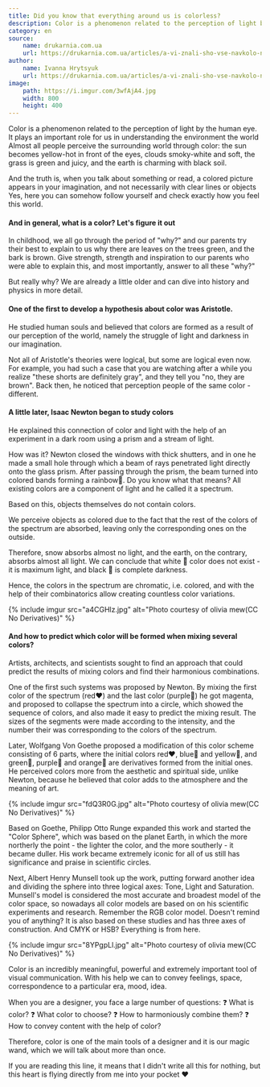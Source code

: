 ```yaml
---
title: Did you know that everything around us is colorless?
description: Color is a phenomenon related to the perception of light by the human eye. It plays an important role for us in understanding the world around us.
category: en
source:
    name: drukarnia.com.ua
    url: https://drukarnia.com.ua/articles/a-vi-znali-sho-vse-navkolo-nas-bezbarvne-SPMHa
author:
    name: Ivanna Hrytsyuk
    url: https://drukarnia.com.ua/articles/a-vi-znali-sho-vse-navkolo-nas-bezbarvne-SPMHa
image:
    path: https://i.imgur.com/3wfAjA4.jpg
    width: 800
    height: 400
---
```


Color is a phenomenon related to the perception of light by the human eye. It plays an important role for us in understanding 
the environment the world Almost all people perceive the surrounding world through color: the sun becomes yellow-hot in 
front of the eyes, clouds smoky-white and soft, the grass is green and juicy, and the earth is charming with black soil.

And the truth is, when you talk about something or read, a colored picture appears in your imagination, and not necessarily 
with clear lines or objects Yes, here you can somehow follow yourself and check exactly how you feel this world.

#### And in general, what is a color? Let's figure it out

In childhood, we all go through the period of "why?" and our parents try their best to explain to us why there are leaves 
on the trees green, and the bark is brown. Give strength, strength and inspiration to our parents who were able to explain 
this, and most importantly, answer to all these "why?"

But really why? We are already a little older and can dive into history and physics in more detail.

#### One of the first to develop a hypothesis about color was Aristotle.

He studied human souls and believed that colors are formed as a result of our perception of the world, namely the struggle 
of light and darkness in our imagination.

Not all of Aristotle's theories were logical, but some are logical even now. For example, you had such a case that you are 
watching after a while you realize "these shorts are definitely gray", and they tell you "no, they are brown". Back then, 
he noticed that perception people of the same color - different.

#### A little later, Isaac Newton began to study colors

He explained this connection of color and light with the help of an experiment in a dark room using a prism and a stream 
of light.

How was it? Newton closed the windows with thick shutters, and in one he made a small hole through which a beam of rays 
penetrated light directly onto the glass prism. After passing through the prism, the beam turned into colored bands forming 
a rainbow🌈. Do you know what that means? All existing colors are a component of light and he called it a spectrum.

Based on this, objects themselves do not contain colors.

We perceive objects as colored due to the fact that the rest of the colors of the spectrum are absorbed, leaving only the 
corresponding ones on the outside.

Therefore, snow absorbs almost no light, and the earth, on the contrary, absorbs almost all light. We can conclude that 
white 🤍 color does not exist - it is maximum light, and black 🖤 is complete darkness.

Hence, the colors in the spectrum are chromatic, i.e. colored, and with the help of their combinatorics allow creating
countless color variations.

{% include imgur src="a4CGHlz.jpg" alt="Photo courtesy of olivia mew(CC No Derivatives)" %}

#### And how to predict which color will be formed when mixing several colors?

Artists, architects, and scientists sought to find an approach that could predict the results of mixing colors and find
their harmonious combinations.

One of the first such systems was proposed by Newton. By mixing the first color of the spectrum (red❤️) and the last color
(purple💜) he got magenta, and proposed to collapse the spectrum into a circle, which showed the sequence of colors, and
also made it easy to predict the mixing result. The sizes of the segments were made according to the intensity, and the 
number their was corresponding to the colors of the spectrum.

Later, Wolfgang Von Goethe proposed a modification of this color scheme consisting of 6 parts, where the initial colors
red❤️, blue💙 and yellow💛, and green💚, purple💜 and orange🧡 are derivatives formed from the initial ones.
He perceived colors more from the aesthetic and spiritual side, unlike Newton, because he believed that color adds to the 
atmosphere and the meaning of art.

{% include imgur src="fdQ3R0G.jpg" alt="Photo courtesy of olivia mew(CC No Derivatives)" %}

Based on Goethe, Philipp Otto Runge expanded this work and started the "Color Sphere", which was based on the planet Earth,
in which the more northerly the point - the lighter the color, and the more southerly - it became duller. His work became 
extremely iconic ️for all of us still has significance and praise in scientific circles.

Next, Albert Henry Munsell took up the work, putting forward another idea and dividing the sphere into three logical axes: 
Tone, Light and Saturation. Munsell's model is considered the most accurate and broadest model of the color space, so 
nowadays all color models are based on on his scientific experiments and research. Remember the RGB color model. Doesn't 
remind you of anything? It is also based on these studies and has three axes of construction. And CMYK or HSB? Everything 
is from here.

{% include imgur src="8YPgpLl.jpg" alt="Photo courtesy of olivia mew(CC No Derivatives)" %}

Color is an incredibly meaningful, powerful and extremely important tool of visual communication. With his help we can
to convey feelings, space, correspondence to a particular era, mood, idea.

When you are a designer, you face a large number of questions:
❓ What is color?
❓ What color to choose?
❓ How to harmoniously combine them?
❓ How to convey content with the help of color?

Therefore, color is one of the main tools of a designer and it is our magic wand, which we will talk about more than once.

If you are reading this line, it means that I didn't write all this for nothing, but this heart is flying directly from 
me into your pocket ❤️
